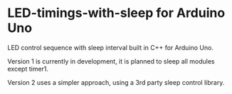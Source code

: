 # LED-timings-with-sleep for Arduino Uno
LED control sequence with sleep interval built in C++ for Arduino Uno.

Version 1 is currently in development, it is planned to sleep all modules except timer1.

Version 2 uses a simpler approach, using a 3rd party sleep control library.
